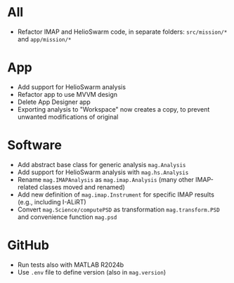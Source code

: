 # All

- Refactor IMAP and HelioSwarm code, in separate folders: `src/mission/*` and `app/mission/*`

# App

- Add support for HelioSwarm analysis
- Refactor app to use MVVM design
- Delete App Designer app
- Exporting analysis to "Workspace" now creates a copy, to prevent unwanted modifications of original

# Software

- Add abstract base class for generic analysis `mag.Analysis`
- Add support for HelioSwarm analysis with `mag.hs.Analysis`
- Rename `mag.IMAPAnalysis` as `mag.imap.Analysis` (many other IMAP-related classes moved and renamed)
- Add new definition of `mag.imap.Instrument` for specific IMAP results (e.g., including I-ALiRT)
- Convert `mag.Science/computePSD` as transformation `mag.transform.PSD` and convenience function `mag.psd`

# GitHub

- Run tests also with MATLAB R2024b
- Use `.env` file to define version (also in `mag.version`)
